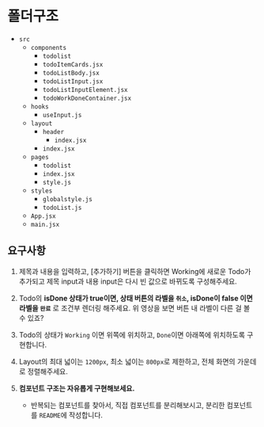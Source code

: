 # 폴더구조

- `src`
  - `components`
    - `todolist`
    - `todoItemCards.jsx`
    - `todoListBody.jsx`
    - `todoListInput.jsx`
    - `todoListInputElement.jsx`
    - `todoWorkDoneContainer.jsx`
  - `hooks`
    - `useInput.js`
  - `layout`
    - `header`
      - `index.jsx`
    - `index.jsx`
  - `pages`
    - `todolist`
    - `index.jsx`
    - `style.js`
  - `styles`
    - `globalstyle.js`
    - `todoList.js`
  - `App.jsx`
  - `main.jsx`

## 요구사항

1. 제목과 내용을 입력하고, [추가하기] 버튼을 클릭하면 Working에 새로운 Todo가 추가되고 제목 input과 내용 input은 다시 빈 값으로 바뀌도록 구성해주세요.

2. Todo의 **isDone 상태가 true이면, 상태 버튼의 라벨을 `취소`, isDone이 false 이면 라벨을 `완료`** 로 조건부 렌더링 해주세요. 위 영상을 보면 버튼 내 라벨이 다른 걸 볼 수 있죠?
3. Todo의 상태가 `Working` 이면 위쪽에 위치하고, `Done`이면 아래쪽에 위치하도록 구현합니다.

4. Layout의 최대 넓이는 `1200px`, 최소 넓이는 `800px`로 제한하고, 전체 화면의 가운데로 정렬해주세요.
5. **컴포넌트 구조는 자유롭게 구현해보세요.**
   - 반복되는 컴포넌트를 찾아서, 직접 컴포넌트를 분리해보시고, 분리한 컴포넌트를 `README`에 작성합니다.
